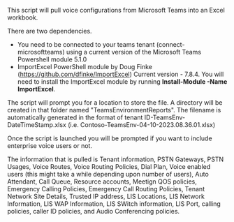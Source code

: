 This script will pull voice configurations from Microsoft Teams into an Excel workbook.

There are two dependencies.

- You need to be connected to your teams tenant (connect-microsoftteams) using a current version of the Microsoft Teams Powershell module 5.1.0
- ImportExcel PowerShell module by Doug Finke (https://github.com/dfinke/ImportExcel) Current version - 7.8.4.  You will need to install the ImportExcel module by running <b>Install-Module -Name ImportExcel</b>.

The script will prompt you for a location to store the file. A directory will be created in that folder named "TeamsEnvironmentReports". The filename is automatically generated in the format of tenant ID-TeamsEnv-DateTimeStamp.xlsx (i.e. Contoso-TeamsEnv-04-10-2023.08.36.01.xlsx)

Once the script is launched you will be prompted if you want to include enterprise voice users or not.

The information that is pulled is Tenant information, PSTN Gateways, PSTN Usages, Voice Routes, Voice Routing Policies, Dial Plan, Voice enabled users (this might take a while depending upon number of users), Auto Attendant, Call Queue, Resource accounts, Meetign QOS policies, Emergency Calling Policies, Emergency Call Routing Policies, Tenant Network Site Details, Trusted IP address, LIS Locations, LIS Network Information, LIS WAP Information, LIS SWitch information, LIS Port, calling policies, caller ID policies, and Audio Conferencing policies.

